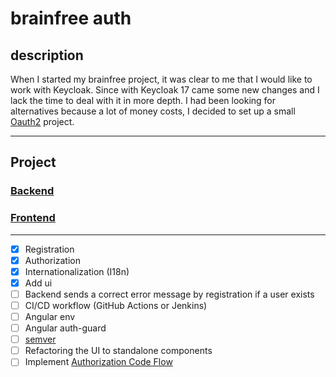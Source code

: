 # brainfree auth

## description

When I started my brainfree project, it was clear to me that I would like to work with Keycloak. Since with Keycloak 17
came some new changes and I lack the time to deal with it in more depth. I had been looking for alternatives because a
lot of money costs, I decided to set up a small [Oauth2](https://auth0.com/docs/articles) project.


***

## Project

### [Backend](brainfree-auth-api%2FREADME.md)

### [Frontend](brainfree-auth-ui%2FREADME.md)

***

- [x] Registration
- [x] Authorization
- [x] Internationalization (I18n)
- [x] Add ui
- [ ] Backend sends a correct error message by registration if a user exists
- [ ] CI/CD workflow (GitHub Actions or Jenkins)
- [ ] Angular env
- [ ] Angular auth-guard
- [ ] [semver](https://semver.org/lang/de/)
- [ ] Refactoring the UI to standalone components
- [ ] 
  Implement [Authorization Code Flow](https://darutk.medium.com/diagrams-and-movies-of-all-the-oauth-2-0-flows-194f3c3ade85)
